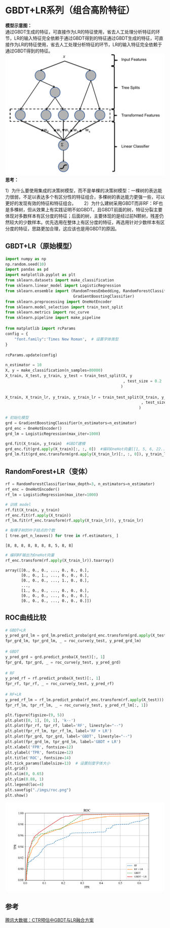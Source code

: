 # GBDT+LR系列（组合高阶特征）

**模型示意图：**  
通过GBDT生成的特征，可直接作为LR的特征使用，省去人工处理分析特征的环节，LR的输入特征完全依赖于通过GBDT得到的特征通过GBDT生成的特征，可直接作为LR的特征使用，省去人工处理分析特征的环节，LR的输入特征完全依赖于通过GBDT得到的特征。  
![](./imgs/model.png)  
**思考：**　　

1）为什么要使用集成的决策树模型，而不是单棵的决策树模型：一棵树的表达能力很弱，不足以表达多个有区分性的特征组合，多棵树的表达能力更强一些，可以更好的发现有效的特征和特征组合。　　
2）为什么建树采用GBDT而非RF：RF也是多棵树，但从效果上有实践证明不如GBDT。且GBDT前面的树，特征分裂主要体现对多数样本有区分度的特征；后面的树，主要体现的是经过前N颗树，残差仍然较大的少数样本。优先选用在整体上有区分度的特征，再选用针对少数样本有区分度的特征，思路更加合理，这应该也是用GBDT的原因。

## GBDT+LR（原始模型）


```python
import numpy as np
np.random.seed(10)
import pandas as pd
import matplotlib.pyplot as plt
from sklearn.datasets import make_classification
from sklearn.linear_model import LogisticRegression
from sklearn.ensemble import (RandomTreesEmbedding, RandomForestClassifier,
                              GradientBoostingClassifier)
from sklearn.preprocessing import OneHotEncoder
from sklearn.model_selection import train_test_split
from sklearn.metrics import roc_curve
from sklearn.pipeline import make_pipeline

from matplotlib import rcParams
config = {
    "font.family":'Times New Roman',  # 设置字体类型
}

rcParams.update(config)
```


```python
n_estimator = 10
X, y = make_classification(n_samples=80000)
X_train, X_test, y_train, y_test = train_test_split(X, y
                                                    , test_size = 0.2
                                                   )

X_train, X_train_lr, y_train, y_train_lr = train_test_split(X_train, y_train
                                                            , test_size=0.2
                                                           )
```


```python
# 初始化模型
grd = GradientBoostingClassifier(n_estimators=n_estimator)
grd_enc = OneHotEncoder()
grd_lm = LogisticRegression(max_iter=1000)
```


```python
grd.fit(X_train, y_train)  #GBDT建模
grd_enc.fit(grd.apply(X_train)[:, :, 0])  #编码OneHot向量[[1, 5, 6, 22......], [4, 5, 6, 2......]]
grd_lm.fit(grd_enc.transform(grd.apply(X_train_lr)[:, :, 0]), y_train_lr)
```

## RandomForest+LR（变体）


```python
rf = RandomForestClassifier(max_depth=3, n_estimators=n_estimator)
rf_enc = OneHotEncoder()
rf_lm = LogisticRegression(max_iter=1000)
```


```python
# 训练 model
rf.fit(X_train, y_train)
rf_enc.fit(rf.apply(X_train))
rf_lm.fit(rf_enc.transform(rf.apply(X_train_lr)), y_train_lr)
```


```python
# 每棵子树的叶子结点的个数
[ tree.get_n_leaves() for tree in rf.estimators_ ]
```


    [8, 8, 8, 8, 8, 8, 8, 5, 8, 8]


```python
# 编码RF输出为OneHot向量
rf_enc.transform(rf.apply(X_train_lr)).toarray()
```


    array([[0., 0., 0., ..., 0., 0., 0.],
           [0., 0., 1., ..., 0., 0., 0.],
           [0., 0., 0., ..., 1., 0., 0.],
           ...,
           [1., 0., 0., ..., 0., 0., 0.],
           [0., 0., 0., ..., 0., 0., 0.],
           [0., 0., 0., ..., 0., 0., 0.]])

## ROC曲线比较


```python
# GBDT+LR
y_pred_grd_lm = grd_lm.predict_proba(grd_enc.transform(grd.apply(X_test)[:, :, 0]))[:, 1]
fpr_grd_lm, tpr_grd_lm, _ = roc_curve(y_test, y_pred_grd_lm)

# GBDT
y_pred_grd = grd.predict_proba(X_test)[:, 1]
fpr_grd, tpr_grd, _ = roc_curve(y_test, y_pred_grd)

# RF
y_pred_rf = rf.predict_proba(X_test)[:, 1]
fpr_rf, tpr_rf, _ = roc_curve(y_test, y_pred_rf)

# RF+LR
y_pred_rf_lm = rf_lm.predict_proba(rf_enc.transform(rf.apply(X_test)))
fpr_rf_lm, tpr_rf_lm, _ = roc_curve(y_test, y_pred_rf_lm[:, 1])
```


```python
plt.figure(figsize=(9, 5))
plt.plot([0, 1], [0, 1], 'k--')
plt.plot(fpr_rf, tpr_rf, label='RF', linestyle="--")
plt.plot(fpr_rf_lm, tpr_rf_lm, label='RF + LR')
plt.plot(fpr_grd, tpr_grd, label='GBDT', linestyle="--")
plt.plot(fpr_grd_lm, tpr_grd_lm, label='GBDT + LR')
plt.xlabel('FPR', fontsize=12)
plt.ylabel('TPR', fontsize=12)
plt.title('ROC', fontsize=14)
plt.tick_params(labelsize=13)  # 设置刻度字体大小
plt.grid()
plt.xlim(0, 0.65)
plt.ylim(0.88, 1)
plt.legend(loc=4)
plt.savefig("./imgs/roc.png")
plt.show()
```


![png](./imgs/roc.png)


## 参考
[腾讯大数据：CTR预估中GBDT与LR融合方案](http://www.cbdio.com/BigData/2015-08/27/content_3750170.htm)
